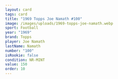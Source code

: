 ```yaml
---
layout: card
tags: card
title: "1969 Topps Joe Namath #100"
image: /images/uploads/1969-topps-joe-namath.webp
sport: Football
year: "1969"
brand: Topps
player: Joe Namath
lastName: Namath
number: "100"
isRookie: false
condition: NR-MINT
value: 150
order: 10
---
```

